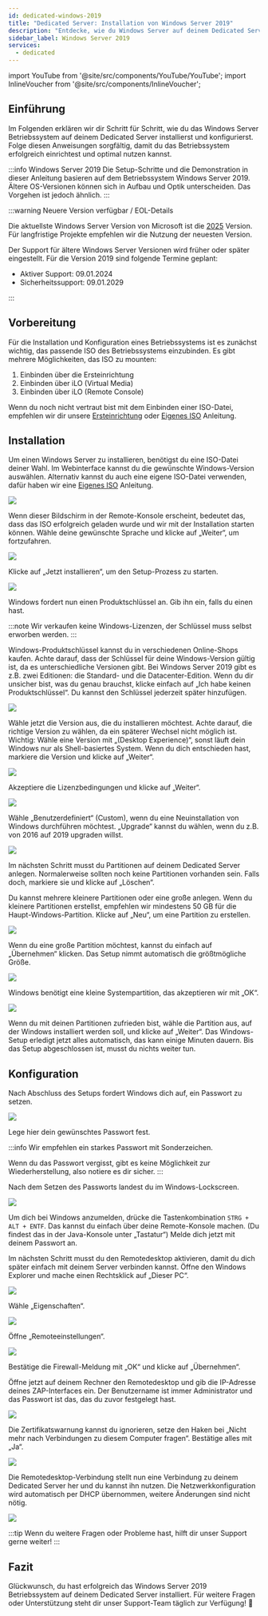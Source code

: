 ```yaml
---
id: dedicated-windows-2019
title: "Dedicated Server: Installation von Windows Server 2019"
description: "Entdecke, wie du Windows Server auf deinem Dedicated Server installierst und konfigurierst für optimale Performance und Sicherheit → Jetzt mehr erfahren"
sidebar_label: Windows Server 2019
services:
  - dedicated
---
```


import YouTube from '@site/src/components/YouTube/YouTube';
import InlineVoucher from '@site/src/components/InlineVoucher';

## Einführung
Im Folgenden erklären wir dir Schritt für Schritt, wie du das Windows Server Betriebssystem auf deinem Dedicated Server installierst und konfigurierst. Folge diesen Anweisungen sorgfältig, damit du das Betriebssystem erfolgreich einrichtest und optimal nutzen kannst.

:::info Windows Server 2019
Die Setup-Schritte und die Demonstration in dieser Anleitung basieren auf dem Betriebssystem Windows Server 2019. Ältere OS-Versionen können sich in Aufbau und Optik unterscheiden. Das Vorgehen ist jedoch ähnlich.
:::

:::warning Neuere Version verfügbar / EOL-Details

Die aktuellste Windows Server Version von Microsoft ist die [2025](dedicated-windows.md) Version. Für langfristige Projekte empfehlen wir die Nutzung der neuesten Version.

Der Support für ältere Windows Server Versionen wird früher oder später eingestellt. Für die Version 2019 sind folgende Termine geplant:

- Aktiver Support: 09.01.2024
- Sicherheitssupport: 09.01.2029

:::

<InlineVoucher />

## Vorbereitung
Für die Installation und Konfiguration eines Betriebssystems ist es zunächst wichtig, das passende ISO des Betriebssystems einzubinden. Es gibt mehrere Möglichkeiten, das ISO zu mounten:

1. Einbinden über die Ersteinrichtung
2. Einbinden über iLO (Virtual Media)
3. Einbinden über iLO (Remote Console)

Wenn du noch nicht vertraut bist mit dem Einbinden einer ISO-Datei, empfehlen wir dir unsere [Ersteinrichtung](dedicated-setup.md) oder [Eigenes ISO](dedicated-iso.md) Anleitung.

## Installation
Um einen Windows Server zu installieren, benötigst du eine ISO-Datei deiner Wahl. Im Webinterface kannst du die gewünschte Windows-Version auswählen. Alternativ kannst du auch eine eigene ISO-Datei verwenden, dafür haben wir eine [Eigenes ISO](dedicated-iso.md) Anleitung.

![](https://screensaver01.zap-hosting.com/index.php/s/DDNsa9zjbXng9Z6/preview)

Wenn dieser Bildschirm in der Remote-Konsole erscheint, bedeutet das, dass das ISO erfolgreich geladen wurde und wir mit der Installation starten können.
Wähle deine gewünschte Sprache und klicke auf „Weiter“, um fortzufahren.

![](https://screensaver01.zap-hosting.com/index.php/s/iyjwCCSmjPqiDMt/preview)

Klicke auf „Jetzt installieren“, um den Setup-Prozess zu starten.

![](https://screensaver01.zap-hosting.com/index.php/s/y8rXwXfrnRRD9fZ/preview)

Windows fordert nun einen Produktschlüssel an. Gib ihn ein, falls du einen hast.

:::note
Wir verkaufen keine Windows-Lizenzen, der Schlüssel muss selbst erworben werden.
:::

Windows-Produktschlüssel kannst du in verschiedenen Online-Shops kaufen. Achte darauf, dass der Schlüssel für deine Windows-Version gültig ist, da es unterschiedliche Versionen gibt.
Bei Windows Server 2019 gibt es z.B. zwei Editionen: die Standard- und die Datacenter-Edition.
Wenn du dir unsicher bist, was du genau brauchst, klicke einfach auf „Ich habe keinen Produktschlüssel“. Du kannst den Schlüssel jederzeit später hinzufügen.

![](https://screensaver01.zap-hosting.com/index.php/s/jH5dYQBq7FtT2SL/preview)

Wähle jetzt die Version aus, die du installieren möchtest.
Achte darauf, die richtige Version zu wählen, da ein späterer Wechsel nicht möglich ist.
Wichtig: Wähle eine Version mit „(Desktop Experience)“, sonst läuft dein Windows nur als Shell-basiertes System.
Wenn du dich entschieden hast, markiere die Version und klicke auf „Weiter“.

![](https://screensaver01.zap-hosting.com/index.php/s/9GRPiS3JpFPyJYk/preview)

Akzeptiere die Lizenzbedingungen und klicke auf „Weiter“.

![](https://screensaver01.zap-hosting.com/index.php/s/Bbfj7R2RdkNkMzq/preview)

Wähle „Benutzerdefiniert“ (Custom), wenn du eine Neuinstallation von Windows durchführen möchtest. „Upgrade“ kannst du wählen, wenn du z.B. von 2016 auf 2019 upgraden willst.

![](https://screensaver01.zap-hosting.com/index.php/s/8zkx8grPTCSgprQ/preview)

Im nächsten Schritt musst du Partitionen auf deinem Dedicated Server anlegen. Normalerweise sollten noch keine Partitionen vorhanden sein. Falls doch, markiere sie und klicke auf „Löschen“.

Du kannst mehrere kleinere Partitionen oder eine große anlegen. Wenn du kleinere Partitionen erstellst, empfehlen wir mindestens 50 GB für die Haupt-Windows-Partition.
Klicke auf „Neu“, um eine Partition zu erstellen.

![](https://screensaver01.zap-hosting.com/index.php/s/GtBxwdETkNeSGcT/preview)

Wenn du eine große Partition möchtest, kannst du einfach auf „Übernehmen“ klicken. Das Setup nimmt automatisch die größtmögliche Größe.

![](https://screensaver01.zap-hosting.com/index.php/s/xWr3ySfyGdYbxKt/preview)

Windows benötigt eine kleine Systempartition, das akzeptieren wir mit „OK“.

![](https://screensaver01.zap-hosting.com/index.php/s/B2JPRH3pYRt323x/preview)

Wenn du mit deinen Partitionen zufrieden bist, wähle die Partition aus, auf der Windows installiert werden soll, und klicke auf „Weiter“.
Das Windows-Setup erledigt jetzt alles automatisch, das kann einige Minuten dauern.
Bis das Setup abgeschlossen ist, musst du nichts weiter tun.

## Konfiguration

Nach Abschluss des Setups fordert Windows dich auf, ein Passwort zu setzen.

![](https://screensaver01.zap-hosting.com/index.php/s/Zmn6zJyPWAM5MHG/preview)

Lege hier dein gewünschtes Passwort fest.

:::info
Wir empfehlen ein starkes Passwort mit Sonderzeichen.

Wenn du das Passwort vergisst, gibt es keine Möglichkeit zur Wiederherstellung, also notiere es dir sicher.
:::

Nach dem Setzen des Passworts landest du im Windows-Lockscreen.

![](https://screensaver01.zap-hosting.com/index.php/s/ddxASYsjNgwHX5i/preview)

Um dich bei Windows anzumelden, drücke die Tastenkombination `STRG + ALT + ENTF`. Das kannst du einfach über deine Remote-Konsole machen.
(Du findest das in der Java-Konsole unter „Tastatur“)
Melde dich jetzt mit deinem Passwort an.

Im nächsten Schritt musst du den Remotedesktop aktivieren, damit du dich später einfach mit deinem Server verbinden kannst.
Öffne den Windows Explorer und mache einen Rechtsklick auf „Dieser PC“.

![](https://screensaver01.zap-hosting.com/index.php/s/HSnnXftNbXNYjq6/preview)

Wähle „Eigenschaften“.

![](https://screensaver01.zap-hosting.com/index.php/s/g2CFHpdrZ3E8g29/preview)

Öffne „Remoteeinstellungen“.

![](https://screensaver01.zap-hosting.com/index.php/s/e8Q4rixGtBZZH35/preview)

Bestätige die Firewall-Meldung mit „OK“ und klicke auf „Übernehmen“.

Öffne jetzt auf deinem Rechner den Remotedesktop und gib die IP-Adresse deines ZAP-Interfaces ein.
Der Benutzername ist immer Administrator und das Passwort ist das, das du zuvor festgelegt hast.

![](https://screensaver01.zap-hosting.com/index.php/s/w97g9aDrpM8EjpA/preview)

Die Zertifikatswarnung kannst du ignorieren, setze den Haken bei „Nicht mehr nach Verbindungen zu diesem Computer fragen“.
Bestätige alles mit „Ja“.

![](https://screensaver01.zap-hosting.com/index.php/s/SqqCdBZRYysz8yj/preview)

Die Remotedesktop-Verbindung stellt nun eine Verbindung zu deinem Dedicated Server her und du kannst ihn nutzen.
Die Netzwerkkonfiguration wird automatisch per DHCP übernommen, weitere Änderungen sind nicht nötig.

![](https://screensaver01.zap-hosting.com/index.php/s/9BEEiFAtJ2jCoCk/preview)

:::tip
Wenn du weitere Fragen oder Probleme hast, hilft dir unser Support gerne weiter!
:::

## Fazit
Glückwunsch, du hast erfolgreich das Windows Server 2019 Betriebssystem auf deinem Dedicated Server installiert. Für weitere Fragen oder Unterstützung steht dir unser Support-Team täglich zur Verfügung! 🙂

<InlineVoucher />